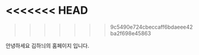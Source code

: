 <<<<<<< HEAD
=======

>>>>>>> 9c5490e724cbeccaff6bdaeee42ba2f698e45863
<html>
    <head>
        <title>김하늬의 홈페이지</title>
    </head>
    <body>
        안녕하세요 김하늬의 홈페이지 입니다.
    </body>
</html>
